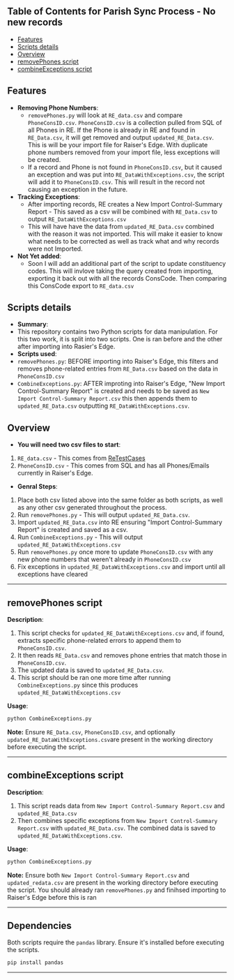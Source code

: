 ## Table of Contents for Parish Sync Process - No new records

- [Features](#features)
- [Scripts details](#scripts-details)
- [Overview](#overview)
- [removePhones script](#removephones-script)
- [combineExceptions script](#combineexceptions-script)

## Features
- **Removing Phone Numbers**: 
  - `removePhones.py` will look at `RE_data.csv` and compare `PhoneConsID.csv`.  `PhoneConsID.csv` is a collection pulled from SQL of all Phones in RE. If the Phone is already in RE and found in `RE_Data.csv`, it will get removed and output `updated_RE_Data.csv`. This is will be your import file for Raiser's Edge. With duplicate phone numbers removed from your import file, less exceptions will be created. 
  - If a record and Phone is not found in `PhoneConsID.csv`, but it caused an exception and was put into `RE_DataWithExceptions.csv`, the script will add it to `PhoneConsID.csv`. This will result in the record not causing an exception in the future.
- **Tracking Exceptions**: 
  - After importing records, RE creates a New Import Control-Summary Report - This saved as a csv will be combined with `RE_Data.csv` to output `RE_DataWithExceptions.csv`
  - This will have have the data from `updated_RE_Data.csv` combined with the reason it was not imported. This will make it easier to know what needs to be corrected as well as track what and why records were not Imported.
- **Not Yet added**:
  - Soon I will add an additional part of the script to update constituency codes. This will invlove taking the query created from importing, exporting it back out with all the records ConsCode. Then comparing this ConsCode export to `RE_data.csv`

## Scripts details
- **Summary**:
- This repository contains two Python scripts for data manipulation. For this two work, it is split into two scripts. One is ran before and the other after importing into Rasier's Edge.
- **Scripts used**:
- `removePhones.py`: BEFORE importing into Raiser's Edge, this filters and removes phone-related entries from `RE_Data.csv` based on the data in `PhoneConsID.csv`
- `CombineExceptions.py`: AFTER improting into Raiser's Edge, "New Import Control-Summary Report" is created and needs to be saved as `New Import Control-Summary Report.csv` this then appends them to `updated_RE_Data.csv` outputting `RE_DataWithExceptions.csv`.

## Overview 
- **You will need two csv files to start**:
1. `RE_data.csv` - This comes from [ReTestCases](https://github.com/brycehazen/PythonETLThings/tree/main/ReTestCases)
2. `PhoneConsID.csv` - This comes from SQL and has all Phones/Emails currently in Raiser's Edge.
- **Genral Steps**:
1. Place both csv listed above into the same folder as both scripts, as well as any other csv generated throughout the process. 
2. Run `removePhones.py` - This will output `updated_RE_Data.csv`.
3. Import `updated_RE_Data.csv` into RE ensuring "Import Control-Summary Report" is created and saved as a csv.
4. Run `CombineExceptions.py` - This will output `updated_RE_DataWithExceptions.csv`
5. Run `removePhones.py` once more to update `PhoneConsID.csv` with any new phone numbers that weren't already in `PhoneConsID.csv`
6. Fix exceptions in `updated_RE_DataWithExceptions.csv` and import until all exceptions have cleared
---

## removePhones script
**Description**:
1. This script checks for `updated_RE_DataWithExceptions.csv` and, if found, extracts specific phone-related errors to append them to `PhoneConsID.csv`.
2. It then reads `RE_Data.csv` and removes phone entries that match those in `PhoneConsID.csv`.
3. The updated data is saved to `updated_RE_Data.csv`.
4. This script should be ran one more time after running `CombineExceptions.py` since this produces `updated_RE_DataWithExceptions.csv`

**Usage**:
```bash
python CombineExceptions.py
```
**Note:** Ensure `RE_Data.csv`, `PhoneConsID.csv`, and optionally `updated_RE_DataWithExceptions.csv`are present in the working directory before executing the script.

---

## combineExceptions script

**Description**:
1. This script reads data from `New Import Control-Summary Report.csv` and `updated_RE_Data.csv`
2. Then combines specific exceptions from `New Import Control-Summary Report.csv` with  `updated_RE_Data.csv`. The combined data is saved to `updated_RE_DataWithExceptions.csv`.

**Usage**:
```bash
python CombineExceptions.py
```
**Note:** Ensure both `New Import Control-Summary Report.csv` and `updated_redata.csv` are present in the working directory before executing the script. You should already ran `removePhones.py` and finihsed importing to Raiser's Edge before this is ran

---



## Dependencies

Both scripts require the `pandas` library. Ensure it's installed before executing the scripts.

```bash
pip install pandas
```

---
